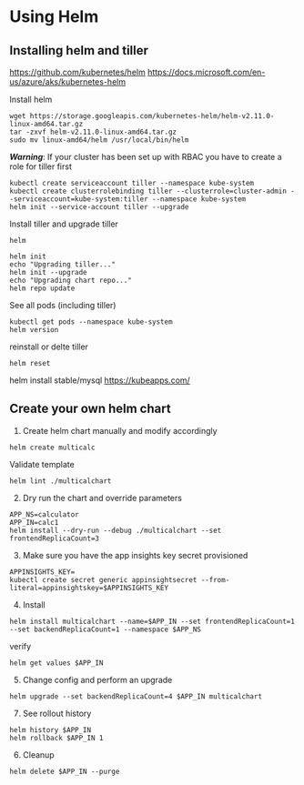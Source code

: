 # Using Helm

## Installing helm and tiller
https://github.com/kubernetes/helm
https://docs.microsoft.com/en-us/azure/aks/kubernetes-helm

Install helm
```
wget https://storage.googleapis.com/kubernetes-helm/helm-v2.11.0-linux-amd64.tar.gz
tar -zxvf helm-v2.11.0-linux-amd64.tar.gz
sudo mv linux-amd64/helm /usr/local/bin/helm
```

***Warning***: If your cluster has been set up with RBAC you have to create a role for tiller first
```
kubectl create serviceaccount tiller --namespace kube-system
kubectl create clusterrolebinding tiller --clusterrole=cluster-admin --serviceaccount=kube-system:tiller --namespace kube-system
helm init --service-account tiller --upgrade
```

Install tiller and upgrade tiller
```
helm

helm init
echo "Upgrading tiller..."
helm init --upgrade
echo "Upgrading chart repo..."
helm repo update
```

See all pods (including tiller)
```
kubectl get pods --namespace kube-system
helm version
```

reinstall or delte tiller
```
helm reset
```

helm install stable/mysql
https://kubeapps.com/

## Create your own helm chart

1. Create helm chart manually and modify accordingly

```
helm create multicalc
```

Validate template
```
helm lint ./multicalchart
```

2. Dry run the chart and override parameters
```
APP_NS=calculator
APP_IN=calc1
helm install --dry-run --debug ./multicalchart --set frontendReplicaCount=3
```

3. Make sure you have the app insights key secret provisioned
```
APPINSIGHTS_KEY=
kubectl create secret generic appinsightsecret --from-literal=appinsightskey=$APPINSIGHTS_KEY
```

4. Install
```
helm install multicalchart --name=$APP_IN --set frontendReplicaCount=1 --set backendReplicaCount=1 --namespace $APP_NS
```

verify
```
helm get values $APP_IN
```

5. Change config and perform an upgrade
```
helm upgrade --set backendReplicaCount=4 $APP_IN multicalchart
```

7. See rollout history
```
helm history $APP_IN
helm rollback $APP_IN 1
```

6. Cleanup
```
helm delete $APP_IN --purge
```